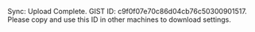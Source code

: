 Sync: Upload Complete. GIST ID: c9f0f07e70c86d04cb76c50300901517. Please copy and use this ID in other machines to download settings.
